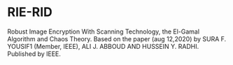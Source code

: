 # RIE-RID
Robust Image Encryption With Scanning Technology, the El-Gamal Algorithm and Chaos Theory.
Based on the paper (aug 12,2020) by
SURA F. YOUSIF1 (Member, IEEE),  ALI J. ABBOUD AND HUSSEIN Y. RADHI.
Published by IEEE.
